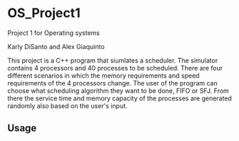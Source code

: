 # OS_Project1
Project 1 for Operating systems 

Karly DiSanto and Alex Giaquinto

This project is a C++ program that siumlates a scheduler. The simulator contains 4 processors and 40 processes to be scheduled. There are four different scenarios in which the memory requirements and speed requirements of the 4 processors change. The user of the program can choose what scheduling algorithm they want to be done, FIFO or SFJ. From there the service time and memory capacity of the processes are generated randomly also based on the user's input. 

## Usage
